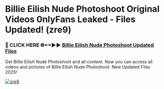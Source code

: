 # Billie Eilish Nude Photoshoot Original Videos 0nlyFans Leaked - Files Updated! (zre9)

<h3>🔴 CLICK HERE 🌐==►► <a href="https://tinyurl.com/ehrbuxhb" rel="nofollow">Billie Eilish Nude Photoshoot Updated Files</a></h3>

Get Billie Eilish Nude Photoshoot and all content. Now you can access all videos and pictures of Billie Eilish Nude Photoshoot. New Updated Files 2025!

[![zre9](https://i.imgur.com/lVYEuWS.gif)](https://tinyurl.com/ehrbuxhb)
